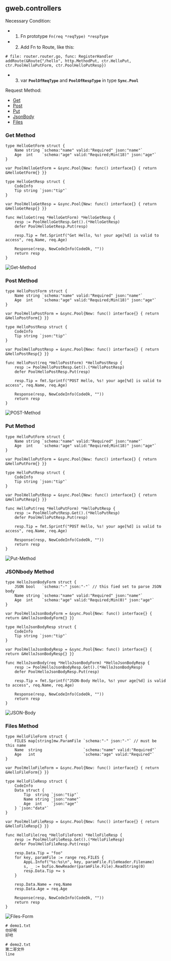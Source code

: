 ## gweb.controllers

Necessary Condition:

* 1. Fn prototype `Fn(req *reqType) *respType`
* 2. Add Fn to Route, like this:
```golang
# file: router.router.go, func: RegisterHandler
addRoute(&Route{"/hello", http.MethodPut, ctr.HelloPut, ctr.PoolHelloPutForm, ctr.PoolHelloPutResp})
```
* 3. var **`PoolOfReqType`** and **`PoolOfRespType`** in type **`Sync.Pool`**

Request Method: 

* [Get](#get-method) 
* [Post](#post-method)
* [Put](#put-method)
* [JsonBody](#jsonbody-method)
* [Files](#files-method)

### Get Method

```golang
type HelloGetForm struct {
	Name string `schema:"name" valid:"Required" json:"name"`
	Age  int    `schema:"age" valid:"Required;Min(18)" json:"age"`
}

var PoolHelloGetForm = &sync.Pool{New: func() interface{} { return &HelloGetForm{} }}

type HelloGetResp struct {
	CodeInfo
	Tip string `json:"tip"`
}

var PoolHelloGetResp = &sync.Pool{New: func() interface{} { return &HelloGetResp{} }}

func HelloGet(req *HelloGetForm) *HelloGetResp {
	resp := PoolHelloGetResp.Get().(*HelloGetResp)
	defer PoolHelloGetResp.Put(resp)

	resp.Tip = fmt.Sprintf("Get Hello, %s! your age[%d] is valid to access", req.Name, req.Age)

	Response(resp, NewCodeInfo(CodeOk, ""))
	return resp
}
```

![Get-Method](https://raw.githubusercontent.com/yeqown/gweb/master/screenshots/getmethod.png)

### Post Method

```golang
type HelloPostForm struct {
	Name string `schema:"name" valid:"Required" json:"name"`
	Age  int    `schema:"age" valid:"Required;Min(18)" json:"age"`
}

var PoolHelloPostForm = &sync.Pool{New: func() interface{} { return &HelloPostForm{} }}

type HelloPostResp struct {
	CodeInfo
	Tip string `json:"tip"`
}

var PoolHelloPostResp = &sync.Pool{New: func() interface{} { return &HelloPostResp{} }}

func HelloPost(req *HelloPostForm) *HelloPostResp {
	resp := PoolHelloPostResp.Get().(*HelloPostResp)
	defer PoolHelloPostResp.Put(resp)

	resp.Tip = fmt.Sprintf("POST Hello, %s! your age[%d] is valid to access", req.Name, req.Age)

	Response(resp, NewCodeInfo(CodeOk, ""))
	return resp
}
```
![POST-Method](https://raw.githubusercontent.com/yeqown/gweb/master/screenshots/postmethod.png)

### Put Method

```golang
type HelloPutForm struct {
	Name string `schema:"name" valid:"Required" json:"name"`
	Age  int    `schema:"age" valid:"Required;Min(18)" json:"age"`
}

var PoolHelloPutForm = &sync.Pool{New: func() interface{} { return &HelloPutForm{} }}

type HelloPutResp struct {
	CodeInfo
	Tip string `json:"tip"`
}

var PoolHelloPutResp = &sync.Pool{New: func() interface{} { return &HelloPutResp{} }}

func HelloPut(req *HelloPutForm) *HelloPutResp {
	resp := PoolHelloPutResp.Get().(*HelloPutResp)
	defer PoolHelloPutResp.Put(resp)

	resp.Tip = fmt.Sprintf("POST Hello, %s! your age[%d] is valid to access", req.Name, req.Age)

	Response(resp, NewCodeInfo(CodeOk, ""))
	return resp
}
```

![Put-Method](https://raw.githubusercontent.com/yeqown/gweb/master/screenshots/putmethod.png)

### JSONbody Method

```golang
type HelloJsonBodyForm struct {
	JSON bool   `schema:"-" json:"-"` // this fied set to parse JSON body
	Name string `schema:"name" valid:"Required" json:"name"`
	Age  int    `schema:"age" valid:"Required;Min(0)" json:"age"`
}

var PoolHelloJsonBodyForm = &sync.Pool{New: func() interface{} { return &HelloJsonBodyForm{} }}

type HelloJsonBodyResp struct {
	CodeInfo
	Tip string `json:"tip"`
}

var PoolHelloJsonBodyResp = &sync.Pool{New: func() interface{} { return &HelloJsonBodyResp{} }}

func HelloJsonBody(req *HelloJsonBodyForm) *HelloJsonBodyResp {
	resp := PoolHelloJsonBodyResp.Get().(*HelloJsonBodyResp)
	defer PoolHelloJsonBodyResp.Put(resp)

	resp.Tip = fmt.Sprintf("JSON-Body Hello, %s! your age[%d] is valid to access", req.Name, req.Age)

	Response(resp, NewCodeInfo(CodeOk, ""))
	return resp
}
```

![JSON-Body](https://raw.githubusercontent.com/yeqown/gweb/master/screenshots/jsonbody.png)

### Files Method

```golang
type HelloFileForm struct {
	FILES map[string]mw.ParamFile `schema:"-" json:"-"` // must be this name
	Name  string                  `schema:"name" valid:"Required"`
	Age   int                     `schema:"age" valid:"Required"`
}

var PoolHelloFileForm = &sync.Pool{New: func() interface{} { return &HelloFileForm{} }}

type HelloFileResp struct {
	CodeInfo
	Data struct {
		Tip  string `json:"tip"`
		Name string `json:"name"`
		Age  int    `json:"age"`
	} `json:"data"`
}

var PoolHelloFileResp = &sync.Pool{New: func() interface{} { return &HelloFileResp{} }}

func HelloFile(req *HelloFileForm) *HelloFileResp {
	resp := PoolHelloFileResp.Get().(*HelloFileResp)
	defer PoolHelloFileResp.Put(resp)

	resp.Data.Tip = "foo"
	for key, paramFile := range req.FILES {
		AppL.Infof("%s:%s\n", key, paramFile.FileHeader.Filename)
		s, _ := bufio.NewReader(paramFile.File).ReadString(0)
		resp.Data.Tip += s
	}

	resp.Data.Name = req.Name
	resp.Data.Age = req.Age

	Response(resp, NewCodeInfo(CodeOk, ""))
	return resp
}
```

![Files-Form](https://raw.githubusercontent.com/yeqown/gweb/master/screenshots/files.png)

```txt
# demo1.txt
你好啊
好吧

# demo2.txt
第二哥文件
line
```
